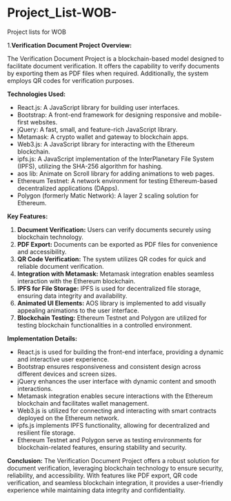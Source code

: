 # Project_List-WOB-
Project lists for WOB

1.**Verification Document Project Overview:**

The Verification Document Project is a blockchain-based model designed to facilitate document verification. It offers the capability to verify documents by exporting them as PDF files when required. Additionally, the system employs QR codes for verification purposes.

**Technologies Used:**
- React.js: A JavaScript library for building user interfaces.
- Bootstrap: A front-end framework for designing responsive and mobile-first websites.
- jQuery: A fast, small, and feature-rich JavaScript library.
- Metamask: A crypto wallet and gateway to blockchain apps.
- Web3.js: A JavaScript library for interacting with the Ethereum blockchain.
- ipfs.js: A JavaScript implementation of the InterPlanetary File System (IPFS), utilizing the SHA-256 algorithm for hashing.
- aos lib: Animate on Scroll library for adding animations to web pages.
- Ethereum Testnet: A network environment for testing Ethereum-based decentralized applications (DApps).
- Polygon (formerly Matic Network): A layer 2 scaling solution for Ethereum.

**Key Features:**
1. **Document Verification:** Users can verify documents securely using blockchain technology.
2. **PDF Export:** Documents can be exported as PDF files for convenience and accessibility.
3. **QR Code Verification:** The system utilizes QR codes for quick and reliable document verification.
4. **Integration with Metamask:** Metamask integration enables seamless interaction with the Ethereum blockchain.
5. **IPFS for File Storage:** IPFS is used for decentralized file storage, ensuring data integrity and availability.
6. **Animated UI Elements:** AOS library is implemented to add visually appealing animations to the user interface.
7. **Blockchain Testing:** Ethereum Testnet and Polygon are utilized for testing blockchain functionalities in a controlled environment.

**Implementation Details:**
- React.js is used for building the front-end interface, providing a dynamic and interactive user experience.
- Bootstrap ensures responsiveness and consistent design across different devices and screen sizes.
- jQuery enhances the user interface with dynamic content and smooth interactions.
- Metamask integration enables secure interactions with the Ethereum blockchain and facilitates wallet management.
- Web3.js is utilized for connecting and interacting with smart contracts deployed on the Ethereum network.
- ipfs.js implements IPFS functionality, allowing for decentralized and resilient file storage.
- Ethereum Testnet and Polygon serve as testing environments for blockchain-related features, ensuring stability and security.

**Conclusion:**
The Verification Document Project offers a robust solution for document verification, leveraging blockchain technology to ensure security, reliability, and accessibility. With features like PDF export, QR code verification, and seamless blockchain integration, it provides a user-friendly experience while maintaining data integrity and confidentiality.
